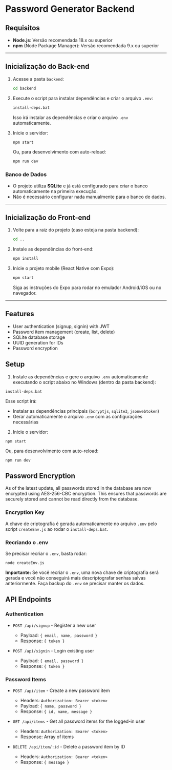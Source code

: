 # Password Generator Backend

## Requisitos

- **Node.js**: Versão recomendada 18.x ou superior  
- **npm** (Node Package Manager): Versão recomendada 9.x ou superior  

---

## Inicialização do Back-end

1. Acesse a pasta `backend`:
   ```sh
   cd backend
   ```
2. Execute o script para instalar dependências e criar o arquivo `.env`:
   ```sh
   install-deps.bat
   ```
   Isso irá instalar as dependências e criar o arquivo `.env` automaticamente.

3. Inicie o servidor:
   ```sh
   npm start
   ```
   Ou, para desenvolvimento com auto-reload:
   ```sh
   npm run dev
   ```

### Banco de Dados

- O projeto utiliza **SQLite** e já está configurado para criar o banco automaticamente na primeira execução.
- Não é necessário configurar nada manualmente para o banco de dados.

---

## Inicialização do Front-end

1. Volte para a raiz do projeto (caso esteja na pasta backend):
   ```sh
   cd ..
   ```
2. Instale as dependências do front-end:
   ```sh
   npm install
   ```
3. Inicie o projeto mobile (React Native com Expo):
   ```sh
   npm start
   ```
   Siga as instruções do Expo para rodar no emulador Android/iOS ou no navegador.

---

## Features

- User authentication (signup, signin) with JWT
- Password item management (create, list, delete)
- SQLite database storage
- UUID generation for IDs
- Password encryption

## Setup

1. Instale as dependências e gere o arquivo `.env` automaticamente executando o script abaixo no Windows (dentro da pasta backend):

```
install-deps.bat
```

Esse script irá:
- Instalar as dependências principais (`bcryptjs`, `sqlite3`, `jsonwebtoken`)
- Gerar automaticamente o arquivo `.env` com as configurações necessárias

2. Inicie o servidor:

```
npm start
```

Ou, para desenvolvimento com auto-reload:

```
npm run dev
```

## Password Encryption

As of the latest update, all passwords stored in the database are now encrypted using AES-256-CBC encryption. This ensures that passwords are securely stored and cannot be read directly from the database.

### Encryption Key

A chave de criptografia é gerada automaticamente no arquivo `.env` pelo script `createEnv.js` ao rodar o `install-deps.bat`.

### Recriando o .env

Se precisar recriar o `.env`, basta rodar:

```
node createEnv.js
```

**Importante:** Se você recriar o `.env`, uma nova chave de criptografia será gerada e você não conseguirá mais descriptografar senhas salvas anteriormente. Faça backup do `.env` se precisar manter os dados.

## API Endpoints

### Authentication

- `POST /api/signup` - Register a new user
  - Payload: `{ email, name, password }`
  - Response: `{ token }`

- `POST /api/signin` - Login existing user
  - Payload: `{ email, password }`
  - Response: `{ token }`

### Password Items

- `POST /api/item` - Create a new password item
  - Headers: `Authorization: Bearer <token>`
  - Payload: `{ name, password }`
  - Response: `{ id, name, message }`

- `GET /api/items` - Get all password items for the logged-in user
  - Headers: `Authorization: Bearer <token>`
  - Response: Array of items

- `DELETE /api/item/:id` - Delete a password item by ID
  - Headers: `Authorization: Bearer <token>`
  - Response: `{ message }` 